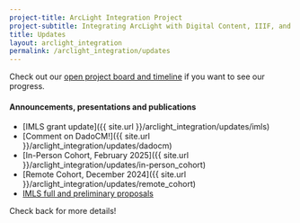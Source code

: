 ```yaml
---
project-title: ArcLight Integration Project
project-subtitle: Integrating ArcLight with Digital Content, IIIF, and ArchivesSpace
title: Updates
layout: arclight_integration
permalink: /arclight_integration/updates
---
```


Check out our [open project board and timeline](https://github.com/orgs/UAlbanyArchives/projects/3/views/4) if you want to see our progress.

#### Announcements, presentations and publications

* [IMLS grant update]({{ site.url }}/arclight_integration/updates/imls)
* [Comment on DadoCM!]({{ site.url }}/arclight_integration/updates/dadocm)
* [In-Person Cohort, February 2025]({{ site.url }}/arclight_integration/updates/in-person_cohort)
* [Remote Cohort, December 2024]({{ site.url }}/arclight_integration/updates/remote_cohort)
* [IMLS full and preliminary proposals](https://www.imls.gov/grants/awarded/lg-256722-ols-24)

Check back for more details!

